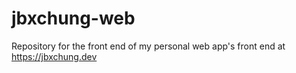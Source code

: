 # jbxchung-web

Repository for the front end of my personal web app's front end at https://jbxchung.dev
